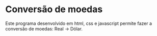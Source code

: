 # Conversão de moedas
Este programa desenvolvido em html, css e javascript permite fazer a conversão de moedas: Real -> Dólar.
